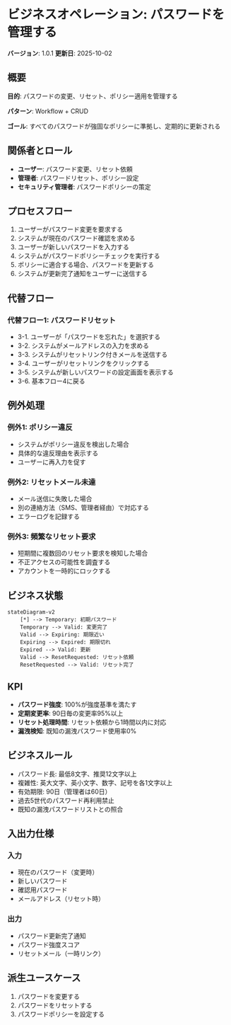 # ビジネスオペレーション: パスワードを管理する

**バージョン**: 1.0.1
**更新日**: 2025-10-02

## 概要

**目的**: パスワードの変更、リセット、ポリシー適用を管理する

**パターン**: Workflow + CRUD

**ゴール**: すべてのパスワードが強固なポリシーに準拠し、定期的に更新される

## 関係者とロール

- **ユーザー**: パスワード変更、リセット依頼
- **管理者**: パスワードリセット、ポリシー設定
- **セキュリティ管理者**: パスワードポリシーの策定

## プロセスフロー

1. ユーザーがパスワード変更を要求する
2. システムが現在のパスワード確認を求める
3. ユーザーが新しいパスワードを入力する
4. システムがパスワードポリシーチェックを実行する
5. ポリシーに適合する場合、パスワードを更新する
6. システムが更新完了通知をユーザーに送信する

## 代替フロー

### 代替フロー1: パスワードリセット
- 3-1. ユーザーが「パスワードを忘れた」を選択する
- 3-2. システムがメールアドレスの入力を求める
- 3-3. システムがリセットリンク付きメールを送信する
- 3-4. ユーザーがリセットリンクをクリックする
- 3-5. システムが新しいパスワードの設定画面を表示する
- 3-6. 基本フロー4に戻る

## 例外処理

### 例外1: ポリシー違反
- システムがポリシー違反を検出した場合
- 具体的な違反理由を表示する
- ユーザーに再入力を促す

### 例外2: リセットメール未達
- メール送信に失敗した場合
- 別の連絡方法（SMS、管理者経由）で対応する
- エラーログを記録する

### 例外3: 頻繁なリセット要求
- 短期間に複数回のリセット要求を検知した場合
- 不正アクセスの可能性を調査する
- アカウントを一時的にロックする

## ビジネス状態

```mermaid
stateDiagram-v2
    [*] --> Temporary: 初期パスワード
    Temporary --> Valid: 変更完了
    Valid --> Expiring: 期限近い
    Expiring --> Expired: 期限切れ
    Expired --> Valid: 更新
    Valid --> ResetRequested: リセット依頼
    ResetRequested --> Valid: リセット完了
```

## KPI

- **パスワード強度**: 100%が強度基準を満たす
- **定期変更率**: 90日毎の変更率95%以上
- **リセット処理時間**: リセット依頼から1時間以内に対応
- **漏洩検知**: 既知の漏洩パスワード使用率0%

## ビジネスルール

- パスワード長: 最低8文字、推奨12文字以上
- 複雑性: 英大文字、英小文字、数字、記号を各1文字以上
- 有効期限: 90日（管理者は60日）
- 過去5世代のパスワード再利用禁止
- 既知の漏洩パスワードリストとの照合

## 入出力仕様

### 入力
- 現在のパスワード（変更時）
- 新しいパスワード
- 確認用パスワード
- メールアドレス（リセット時）

### 出力
- パスワード更新完了通知
- パスワード強度スコア
- リセットメール（一時リンク）

## 派生ユースケース

1. パスワードを変更する
2. パスワードをリセットする
3. パスワードポリシーを設定する